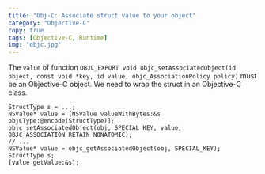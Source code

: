 ```yaml
---
title: "Obj-C: Associate struct value to your object"
category: "Objective-C"
copy: true
tags: [Objective-C, Runtime]
img: "objc.jpg"
---
```


The `value` of function `OBJC_EXPORT void objc_setAssociatedObject(id object, const void *key, id value, objc_AssociationPolicy policy)` must be an Objective-C object. We need to wrap the struct in an Objective-C class.

```objc
StructType s = ...;
NSValue* value = [NSValue valueWithBytes:&s objCType:@encode(StructType)];
objc_setAssociatedObject(obj, SPECIAL_KEY, value, OBJC_ASSOCIATION_RETAIN_NONATOMIC);
// ...
NSValue* value = objc_getAssociatedObject(obj, SPECIAL_KEY);
StructType s;
[value getValue:&s];
```

